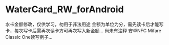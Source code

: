 # WaterCard_RW_forAndroid
水卡金额修改，仅供学习，勿用于非法用途
金额为单位为分，需先读卡后才能写卡，每次写卡后需再次读卡方可再次写入新金额...
尚未有注释
安卓NFC Mifare Classic One读写例子...

